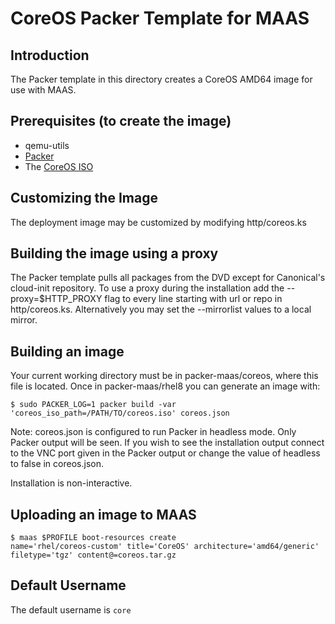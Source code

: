 # CoreOS Packer Template for MAAS

## Introduction
The Packer template in this directory creates a CoreOS AMD64 image for use with MAAS.

## Prerequisites (to create the image)
* qemu-utils
* [Packer](https://www.packer.io/intro/getting-started/install.html)
* The [CoreOS ISO](https://mirror.openshift.com/pub/openshift-v4/dependencies/rhcos/latest/latest/)

## Customizing the Image
The deployment image may be customized by modifying http/coreos.ks 

## Building the image using a proxy
The Packer template pulls all packages from the DVD except for Canonical's
cloud-init repository. To use a proxy during the installation add the
--proxy=$HTTP_PROXY flag to every line starting with url or repo in
http/coreos.ks. Alternatively you may set the --mirrorlist values to a
local mirror.

## Building an image
Your current working directory must be in packer-maas/coreos, where this file
is located. Once in packer-maas/rhel8 you can generate an image with:

```
$ sudo PACKER_LOG=1 packer build -var 'coreos_iso_path=/PATH/TO/coreos.iso' coreos.json
```

Note: coreos.json is configured to run Packer in headless mode. Only Packer
output will be seen. If you wish to see the installation output connect to the
VNC port given in the Packer output or change the value of headless to false in
coreos.json.

Installation is non-interactive.

## Uploading an image to MAAS
```
$ maas $PROFILE boot-resources create
name='rhel/coreos-custom' title='CoreOS' architecture='amd64/generic' filetype='tgz' content@=coreos.tar.gz
```

## Default Username
The default username is ```core```

